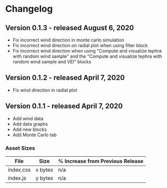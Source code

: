 # Changelog

## Version 0.1.3 - released August 6, 2020

- Fix incorrect wind direction in monte carlo simulation
- Fix incorrect wind direction on radial plot when using filter block
- Fix incorrect wind direction when using "Compute and visualize tephra with random wind sample" and the "Compute and visualize tephra with random wind sample and VEI" blocks

## Version 0.1.2 - released April 7, 2020

- Fix wind direction in radial plot

## Version 0.1.1 - released April 7, 2020

- Add wind data
- Add data graphs
- Add new blocks
- Add Monte Carlo tab

### Asset Sizes

| File | Size | % Increase from Previous Release |
|---|---|---|
| index.css | x bytes | n/a |
| index.js | y bytes | n/a |

